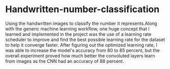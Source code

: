 # Handwritten-number-classification
Using the handwritten images to classify the number it represents.Along with the generic machine learning workflow, one huge concept that I learned and implemented in the project was the use of a learning rate scheduler to improve and find the best possible learning rate for the dataset to help it converge faster. After figuring out the optimized learning rate, I was able to increase the model's accuracy from 80 to 85 percent, but the overall experiment proved how much better the convoluted layers learn from images as the CNN had an accuracy of 88 percent.
